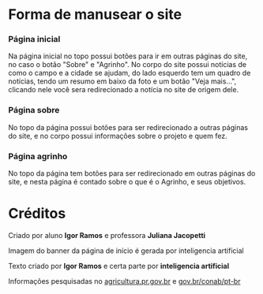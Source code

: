 <h1>Forma de manusear o site</h1>
<h3>Página inicial</h3>
<p>Na página inicial no topo possui botões para ir em outras páginas do site, no caso o botão "Sobre" e "Agrinho". No corpo do site possui notícias de como o campo e a cidade se ajudam, do lado esquerdo tem um quadro de notícias, tendo um resumo em baixo da foto e um botão "Veja mais...", clicando nele você sera redirecionado a notícia no site de origem dele.</p>

<h3>Página sobre</h3>
<p>No topo da página possui botões para ser redirecionado a outras páginas do site, e no corpo possui informações sobre o projeto e quem fez.</p>

<h3>Página agrinho</h3>
<p>No topo da página tem botões para ser redirecionado em outras páginas do site, e nesta página é contado sobre o que é o Agrinho, e seus objetivos.</p>

<h1>Créditos</h1>
<p>Criado por aluno <strong>Igor Ramos</strong> e professora <strong>Juliana Jacopetti</strong></p>
<p>Imagem do banner da página de início é gerada por inteligencia artificial</p>
<p>Texto criado por <strong>Igor Ramos</strong> e certa parte por <strong>inteligencia artificial</strong></p>
<p>Informações pesquisadas no <a href="agricultura.pr.gov.br">agricultura.pr.gov.br</a> e <a href="gov.br/conab/pt-br">gov.br/conab/pt-br</a></p>
